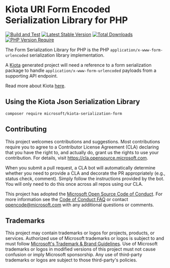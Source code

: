 # Kiota URI Form Encoded Serialization Library for PHP

[![Build and Test](https://github.com/microsoft/kiota-serialization-form-php/actions/workflows/pr-validation.yml/badge.svg?branch=main)](https://github.com/microsoft/kiota-serialization-form-php/actions/workflows/pr-validation.yml)
[![Latest Stable Version](http://poser.pugx.org/microsoft/kiota-serialization-form/v)](https://packagist.org/packages/microsoft/kiota-serialization-form)
[![Total Downloads](http://poser.pugx.org/microsoft/kiota-serialization-form/downloads)](https://packagist.org/packages/microsoft/kiota-serialization-form)
[![PHP Version Require](http://poser.pugx.org/microsoft/kiota-serialization-form/require/php)](https://packagist.org/packages/microsoft/kiota-serialization-form)

The Form Serialization Library for PHP is the PHP `application/x-www-form-urlencoded` serialization library implementation.

A [Kiota](https://github.com/microsoft/kiota) generated project will need a reference to a form serialization package to handle `application/x-www-form-urlencoded` payloads from a supporting API endpoint.

Read more about Kiota [here](https://github.com/microsoft/kiota/blob/main/README.md).

## Using the Kiota Json Serialization Library

```shell
composer require microsoft/kiota-serialization-form
```

## Contributing

This project welcomes contributions and suggestions.  Most contributions require you to agree to a
Contributor License Agreement (CLA) declaring that you have the right to, and actually do, grant us
the rights to use your contribution. For details, visit https://cla.opensource.microsoft.com.

When you submit a pull request, a CLA bot will automatically determine whether you need to provide
a CLA and decorate the PR appropriately (e.g., status check, comment). Simply follow the instructions
provided by the bot. You will only need to do this once across all repos using our CLA.

This project has adopted the [Microsoft Open Source Code of Conduct](https://opensource.microsoft.com/codeofconduct/).
For more information see the [Code of Conduct FAQ](https://opensource.microsoft.com/codeofconduct/faq/) or
contact [opencode@microsoft.com](mailto:opencode@microsoft.com) with any additional questions or comments.

## Trademarks

This project may contain trademarks or logos for projects, products, or services. Authorized use of Microsoft
trademarks or logos is subject to and must follow
[Microsoft's Trademark & Brand Guidelines](https://www.microsoft.com/en-us/legal/intellectualproperty/trademarks/usage/general).
Use of Microsoft trademarks or logos in modified versions of this project must not cause confusion or imply Microsoft sponsorship.
Any use of third-party trademarks or logos are subject to those third-party's policies.